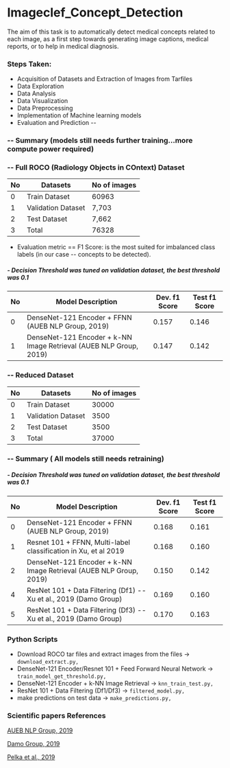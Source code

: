 

# Imageclef_Concept_Detection
The aim of this task is to automatically detect medical concepts related to each image, as a first step towards generating image captions, medical reports, or to help in medical diagnosis.

### Steps Taken:

- Acquisition of Datasets and Extraction of Images from Tarfiles
- Data Exploration
- Data Analysis
- Data Visualization 
- Data Preprocessing
- Implementation of Machine learning models 
- Evaluation and Prediction --




### -- Summary (models still needs further training...more compute power required)

### -- Full ROCO (Radiology Objects in COntext) Dataset
No | Datasets | No of images
--- | --- | ---
0 | Train Dataset | 60963
1 | Validation Dataset | 7,703
2 | Test Dataset | 7,662
3 | Total | 76328


- Evaluation metric == F1 Score: is the most suited for imbalanced class labels (in our case -- concepts to be detected).


##### - Decision Threshold was tuned on validation dataset, the best threshold was 0.1

No | Model Description | Dev. f1 Score | Test f1 Score
--- | --- | --- | ---
0 | DenseNet-121 Encoder + FFNN (AUEB NLP Group, 2019) | 0.157 | 0.146
1 | DenseNet-121 Encoder + k-NN Image Retrieval (AUEB NLP Group, 2019) | 0.147 | 0.142




### -- Reduced Dataset
No | Datasets | No of images
--- | --- | ---
0 | Train Dataset | 30000
1 | Validation Dataset | 3500
2 | Test Dataset | 3500
3 | Total | 37000


### -- Summary ( All models still needs retraining)

##### - Decision Threshold was tuned on validation dataset, the best threshold was 0.1

No | Model Description | Dev. f1 Score | Test f1 Score
--- | --- | --- | ---
0 | DenseNet-121 Encoder + FFNN (AUEB NLP Group, 2019) | 0.168 | 0.161
1 | Resnet 101 + FFNN, Multi-label classification in Xu, et al 2019 | 0.168 | 0.160
2 | DenseNet-121 Encoder + k-NN Image Retrieval (AUEB NLP Group, 2019) | 0.150 | 0.142
4 | ResNet 101 + Data Filtering (Df1) -- Xu et al., 2019 (Damo Group) | 0.169 | 0.160
5 | ResNet 101 + Data Filtering (Df3) -- Xu et al., 2019 (Damo Group) | 0.170 | 0.163



### Python Scripts
- Download ROCO tar files and extract images from the files -> `download_extract.py,`
- DenseNet-121 Encoder/Resnet 101 + Feed Forward Neural Network -> `train_model_get_threshold.py,`
- DenseNet-121 Encoder + k-NN Image Retrieval -> `knn_train_test.py,`
- ResNet 101 + Data Filtering (Df1/Df3) -> `filtered_model.py,`
- make predictions on test data -> `make_predictions.py,`



### Scientific papers References

[AUEB NLP Group, 2019](http://ceur-ws.org/Vol-2380/paper_136.pdf)

[Damo Group, 2019](http://ceur-ws.org/Vol-2380/paper_141.pdf)

[Pelka et al., 2019](http://ceur-ws.org/Vol-2380/paper_245.pdf)
